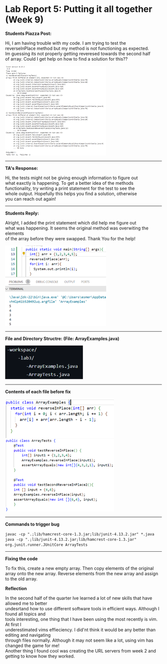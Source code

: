 # Lab Report 5: Putting it all together (Week 9)

 **Students Piazza Post:**
 
Hi, I am having trouble with my code. I am trying to test the\
reverseInPlace method but my method is not functioning as expected.\
Im guessing its not properly getting reveresed towards the second half\
of array. Could I get help on how to find a solution for this??

  <img src="student_piazza-post.png" alt="Test Results" width="325"/>

---

**TA's Response:**

Hi, the tests might not be giving enough information to figure out\
what eaxctly is happening. To get a better idea of the methods\
functionality, try writing a print statement for the test to see the\
whole output. Hopefully this helps you find a solution, otherwise\
you can reach out again!

---

**Students Reply:**
    
Alright, I added the print statement which did help me figure out\
what was happening. It seems the original method was overwiting the elements\
of the array before they were swapped. Thank You for the help!

 <img src="feedback-ss.png" alt=" " width="325"/>

 ---
 **File and Directory Structre: (File: ArrayExamples.java)**

<img src="filestructre.png" alt=" " width="250"/>

---

**Contents of each file before fix**

<img src="before11.png" alt=" " width="350"/>

<img src="beforetest2.png" alt=" " width="350"/>

---

**Commands to trigger bug**

`javac -cp ".;lib/hamcrest-core-1.3.jar;lib/junit-4.13.2.jar" *.java`\
`java -cp ".;lib/junit-4.13.2.jar;lib/hamcrest-core-1.3.jar" org.junit.runner.JUnitCore ArrayTests`

---

**Fixing the code**

To fix this, create a new empty array. Then copy elements of the original\
array onto the new array. Reverse elements from the new array and assign to the old array.


**Reflection**


In the second half of the quarter Ive learned a lot of new skills that have allowed me to better\
undesrtand how to use different software tools in efficient ways. Although I found all topics and\
tools interesting, one thing that I have been using the most recently is vim. At first I\
underestimated vims effieciency. I did'nt think it would be any better than editing and navigating\
through files normally. Although it may not seem like a lot, using vim has changed the game for me!\
Another thing I found cool was creating the URL servers from week 2 and getting to know how they worked. 




         

    


  


  
    
